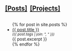 <h2 style="display: inline-block"><a href="/posts">[Posts]</a></h2>
<h2 style="display: inline-block; margin-left: 5px"><a href="/projects">[Projects]</a></h2>
<ul>
  {% for post in site.posts %}
    <li>
      <a href="{{ post.url }}">{{ post.title }}</a>
      <small style="display: block; font-style: italic">
        ({{ post.tags | join: ", " }})
      </small>
      <div>{{ post.excerpt }}</div>
    </li>
  {% endfor %}
</ul>
